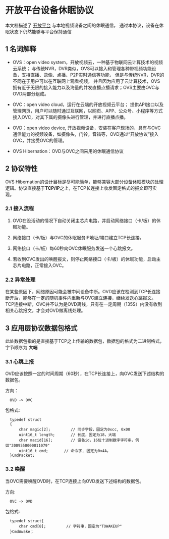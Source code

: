 # 开放平台设备休眠协议

本文档描述了 [开放平台](http://) 与本地视频设备之间的休眠通信，
通过本协议，设备在休眠状态下仍然能够与平台保持通信

## 1 名词解释

- OVS：open video system，开放视频云，一种基于物联网云计算技术的视频云系统；
  与传统NVR，DVR类似，OVS可以接入和管理各种带视频功能设备，支持直播、录像、点播、P2P实时通信等功能，
  但是与传统NVR，DVR的不同在于用户可以在互联网上观看视频，
  并且因为应用了云计算技术，OVS拥有近于无限的接入能力以及海量的并发直播点播请求；OVS主要由OVC与OVD两部分组成。

- OVC：open video cloud，运行在云端的开放视频云平台；
  提供API接口以及管理网页，用户可以随时通过互联网，以网页、APP、公众号、小程序等方式接入OVC，对其下属的摄像头进行管理，并进行直播点播。

- OVD：open video device, 开放视频设备，安装在客户现场的，具有与OVC通信能力的视频设备，如摄像头，门铃，音箱等，OVD通过“开放协议”接入OVC，并接受OVC的管理。

- OVS Hibernation：OVD与OVC之间采用的休眠通信协议

## 2 协议特性


OVS Hibernation的设计目标是尽可能简单，能够兼容大部分设备休眠模块的处理逻辑。协议直接基于**TCP/IP**之上，在TCP长连接上收发固定格式的报文即可实现。


### 2.1 接入流程


1. OVD在没活动的情况下自动关闭主芯片电路，并启动网络接口（卡/板）的休眠功能。

2. 网络接口（卡/板）与OVC的休眠服务IP地址/端口建立TCP长连接。

3. 网络接口（卡/板）每60秒向OVC休眠服务发送一个心跳报文。

4. 若收到OVC发出的唤醒报文，则停止网络接口（卡/板）的休眠功能，启动主芯片电路，正常接入OVC。

### 2.2 异常处理

在某些原因下，网络原因可能会被中间设备中断。OVD应该在检测到TCP长连接断开后，能够在一定的随机事件内重新与OVC建立连接，继续发送心跳报文。
TCP连接中断，OVC并不认为是OVD离线，只有在一定周期（135S）内没有收到相关心跳报文，才会对OVD做离线处理。


## 3 应用层协议数据包格式

此处数据包指的是直接基于TCP之上传输的数据包，数据包的格式为二进制格式，字节顺序为 **大端**

### 3.1 心跳上报

OVD应该按照一定的时间周期（60秒），在TCP长连接上，向OVC发送下述结构的数据包。

方向： 

```
  OVD -> OVC
```

包格式:  

```
  typedef struct
  {
      char magic[2];         // 同步字段，固定为0xcc, 0x00
      uint16_t length;       // 长度，固定为18，大端
      char macid[16];        // 设备id，16位十进制数字字符串，例如"2009550000011079"
      uint16_t cmd;       // 命令字, 固定为0x4A。
  }CmdPacket;
```


### 3.2 唤醒

当OVC需要唤醒OVD时，在TCP连接上向OVD发送下述结构的数据包。

方向:    
```
  OVC -> OVD
```  
  
包格式:   
```
  typedef struct{
      char cmd[8];         // 字符串，固定为"TOWAKEUP"
  }CmdAwake；
```
